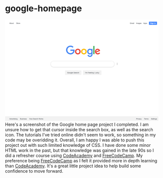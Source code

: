 # google-homepage
<img src="img/google-project-screenshot.png">
Here's a screenshot of the Google home page project I completed. I am unsure how to get that cursor inside the search box, as well as the search icon. The tutorials I've tried online didn't seem to work, so something in my code may be overidding it. Overall, I am happy I was able to push this project out with such limited knowledge of CSS. I have done some minor HTML work in the past, but that knowledge was gained in the late 90s so I did a refresher course using <a href="https://www.codecademy.com/catalog/language/html-css">CodeAcademy</a> and <a href="https://www.freecodecamp.org/">FreeCodeCamp</a>. My preference being <a href="https://www.freecodecamp.org/">FreeCodeCamp</a> as I felt it provided more in depth learning than <a href="https://www.codecademy.com/catalog/language/html-css">CodeAcademy</a>. It's a great little project idea to help build some confidence to move forward. 
